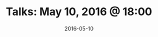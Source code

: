 ---
title:  "Talks: May 10, 2016 @ 18:00"
date:   2016-05-10
meetup_id: "230889544"
meetup_url: "https://www.meetup.com/CocoaHeads-Montreal/events/230889544/"
speakers:
  - name: "Elliot Sinyor"
    title: "Intro to Bluetooth Low Energy on iOS"
    slides_url: "https://cocoaheadsmontreal.s3.amazonaws.com/2016-05-10/BLE.pdf"
  - name: "Florent Vilmart"
    title: "TBA"
    twitter: flovilmart
    slides_url: "https://cocoaheadsmontreal.s3.amazonaws.com/2016-05-10/Obj-C+_+Swift+interop.pdf"
---